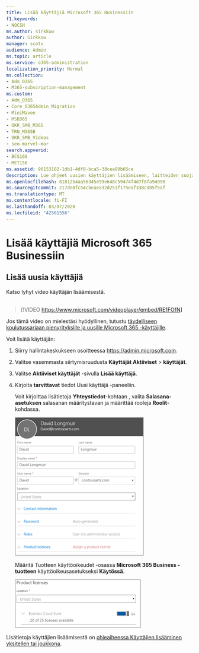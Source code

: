 ```yaml
---
title: Lisää käyttäjiä Microsoft 365 Businessiin
f1.keywords:
- NOCSH
ms.author: sirkkuw
author: Sirkkuw
manager: scotv
audience: Admin
ms.topic: article
ms.service: o365-administration
localization_priority: Normal
ms.collection:
- Adm_O365
- M365-subscription-management
ms.custom:
- Adm_O365
- Core_O365Admin_Migration
- MiniMaven
- MSB365
- OKR_SMB_M365
- TRN_M365B
- OKR_SMB_Videos
- seo-marvel-mar
search.appverid:
- BCS160
- MET150
ms.assetid: 96153102-1db1-4df8-bca5-38cea80b65ce
description: Lue ohjeet uusien käyttäjien lisäämiseen, laitteiden suojaamiseen ja roolien määrittämiseen Microsoft 365 Businessissa.
ms.openlocfilehash: 8181254aa56345e99e648c59474f4d7f8fa94990
ms.sourcegitcommit: 217de0fc54cbeaea32d253f175eaf338cd85f5af
ms.translationtype: MT
ms.contentlocale: fi-FI
ms.lasthandoff: 03/07/2020
ms.locfileid: "42561556"
---
```

# <a name="add-more-users-to-microsoft-365-business"></a>Lisää käyttäjiä Microsoft 365 Businessiin

## <a name="add-new-users"></a>Lisää uusia käyttäjiä

Katso lyhyt video käyttäjän lisäämisestä. <br><br>

> [!VIDEO https://www.microsoft.com/videoplayer/embed/RE1FOfN] 

Jos tämä video on mielestäsi hyödyllinen, tutustu [täydelliseen koulutussarjaan pienyrityksille ja uusille Microsoft 365 -käyttäjille](https://support.office.com/article/6ab4bbcd-79cf-4000-a0bd-d42ce4d12816).

Voit lisätä käyttäjän:

1. Siirry hallintakeskukseen osoitteessa <a href="https://go.microsoft.com/fwlink/p/?linkid=837890" target="_blank">https://admin.microsoft.com</a>. 
2. Valitse vasemmasta siirtymisruudusta **Käyttäjät Aktiiviset** \> **käyttäjät**.
3. Valitse **Aktiiviset käyttäjät** -sivulla **Lisää käyttäjä**.
4. Kirjoita **tarvittavat** tiedot Uusi käyttäjä -paneeliin. 
  
    Voit kirjoittaa lisätietoja **Yhteystiedot**-kohtaan , valita **Salasana-asetuksen** salasanan määritystavan ja määrittää rooleja **Roolit**-kohdassa.
      
    ![Enter user information in the New user card](../media/f04d39ca-48be-4868-8330-8552a4754c8b.png)
      
    Määritä Tuotteen käyttöoikeudet -osassa **Microsoft 365 Business -tuotteen** käyttöoikeusasetukseksi **Käytössä**.
      
    ![Set the license setting to On position](../media/7404f7f7-93bc-44a3-9ffb-4208b5b17402.png)
  
Lisätietoja käyttäjien lisäämisestä on [ohjeaiheessa Käyttäjien lisääminen yksitellen tai joukkona](https://docs.microsoft.com/office365/admin/add-users/add-users).
  
